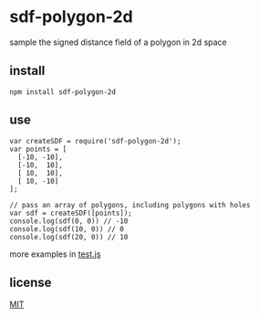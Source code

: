 # sdf-polygon-2d

sample the signed distance field of a polygon in 2d space

## install

`npm install sdf-polygon-2d`

## use

```
var createSDF = require('sdf-polygon-2d');
var points = [
  [-10, -10],
  [-10,  10],
  [ 10,  10],
  [ 10, -10]
];

// pass an array of polygons, including polygons with holes
var sdf = createSDF([points]);
console.log(sdf(0, 0)) // -10
console.log(sdf(10, 0)) // 0
console.log(sdf(20, 0)) // 10
```

more examples in [test.js](test.js)

## license

[MIT](LICENSE.txt)
